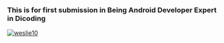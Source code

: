 ### This is for first submission in Being Android Developer Expert in Dicoding

[![weslie10](https://circleci.com/gh/weslie10/RawGames.svg?style=svg)](https://circleci.com/gh/weslie10/RawGames)